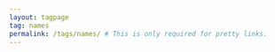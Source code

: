 ```yaml
---
layout: tagpage
tag: names
permalink: /tags/names/ # This is only required for pretty links.
---
```

